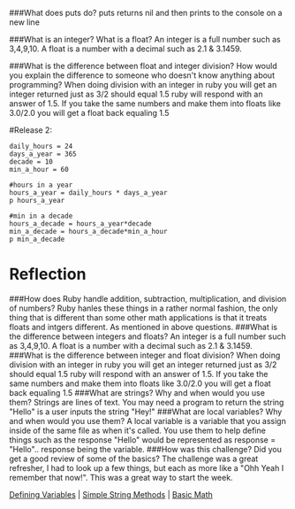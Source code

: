 ###What does puts do?
  puts returns nil and then prints to the console on a new line

###What is an integer? What is a float?
  An integer is a full number such as 3,4,9,10. A float is a number with a decimal such as 2.1 & 3.1459.

###What is the difference between float and integer division? How would you explain the difference to someone who doesn't know anything about programming?
  When doing division with an integer in ruby you will get an integer returned just as 3/2 should equal 1.5 ruby will respond with an answer of 1.5. If you take the same numbers and make them into floats like 3.0/2.0 you will get a float back equaling 1.5

#Release 2:

 ```
daily_hours = 24
days_a_year = 365
decade = 10
min_a_hour = 60

#hours in a year
hours_a_year = daily_hours * days_a_year
p hours_a_year

#min in a decade
hours_a_decade = hours_a_year*decade
min_a_decade = hours_a_decade*min_a_hour
p min_a_decade
```

# Reflection

###How does Ruby handle addition, subtraction, multiplication, and division of numbers?
  Ruby hanles these things in a rather normal fashion, the only thing that is different than some other math applications is that it treats floats and intgers different. As mentioned in above questions.
###What is the difference between integers and floats?
  An integer is a full number such as 3,4,9,10. A float is a number with a decimal such as 2.1 & 3.1459.
###What is the difference between integer and float division?
  When doing division with an integer in ruby you will get an integer returned just as 3/2 should equal 1.5 ruby will respond with an answer of 1.5. If you take the same numbers and make them into floats like 3.0/2.0 you will get a float back equaling 1.5
###What are strings? Why and when would you use them?
  Strings are lines of text. You may need a program to return the string "Hello" is a user inputs the string "Hey!"
###What are local variables? Why and when would you use them?
  A local variable is a variable that you assign inside of the same file as when it's called. You use them to help define things such as the response "Hello" would be represented as response = "Hello".. response being the variable.
###How was this challenge? Did you get a good review of some of the basics?
  The challenge was a great refresher, I had to look up a few things, but each as more like a "Ohh Yeah I remember that now!". This was a great way to start the week.

  [Defining Variables](https://github.com/SeanMNorton/phase-0/blob/master/week-4/defining-variables.rb) |
  [Simple String Methods](https://github.com/SeanMNorton/phase-0/blob/master/week-4/simple-string.rb) |
  [Basic Math](https://github.com/SeanMNorton/phase-0/blob/master/week-4/basic-math.rb)